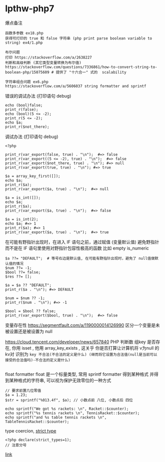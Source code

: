 # lpthw-php7

爆点备注
```
函数多参数 ex18.php
获得可打印的 true 和 false 字符串 (php print parse boolean variable to string) ex4/1.php
```
```
布尔问题
打印 https://stackoverflow.com/a/2638227
判断和高级判断 (其它类型变量转换为布尔值) https://stackoverflow.com/questions/7336861/how-to-convert-string-to-boolean-php/15075609 # 提供了 "十六合一" 式的  scalability
```
```
字符串组合问题 ex6.php
https://stackoverflow.com/a/5606037 string formatter and sprintf
```


错误的调试办法 (打印语句 debug)
```
echo (bool)false;
print_r(false);
echo (bool)(5 <= -2);
print_r(5 <= -2);
echo $a;
print_r($not_there);
```

调试办法 (打印语句 debug)
```
<?php

print_r(var_export(false, true) . "\n");  #=> false
print_r(var_export((5 <= -2), true) . "\n");  #=> false
print_r(var_export($not_there, true) . "\n"); #=> null
print_r(var_export(true, true) . "\n"); #=> true

$a = array_key_first([]);
echo $a;
print_r($a);
print_r(var_export($a, true) . "\n");  #=> null

$a = is_int([]);
echo $a;
print_r($a);
print_r(var_export($a, true) . "\n");  #=> false

$a = is_int(2);
echo $a; #=> 1
print_r($a); #=> 1
print_r(var_export($a, true) . "\n");  #=> true
```

在可能有野指针出现时，在进入 IF 语句之前，通过赋值 (变量默认值) 避免野指针
而不是在 IF 语句里使用对野指针包容性极高的函数 比如 empty is_numeric
```
$a ??= "DEFAULT";  # 等号右边是默认值, 在可能有野指针出现时，避免了 null值做默认值的情况
$num ??= -1;
$bool ??= false;
$res ??= [];

$a = $a ?? "DEFAULT";
print_r($a . "\n"); #=> DEFAULT

$num = $num ?? -1;
print_r($num . "\n"); #=> -1

$bool = $bool ?? false;
print_r(var_export($bool, true) . "\n");  #=> false

```

变量存在性
https://segmentfault.com/a/1190000014126990 区分一个变量是未被设置还是被设置为 null 

https://cloud.tencent.com/developer/news/657840 PHP 判断数 组key 是否存在, 你用 isset , 他用 array_key_exists , 这关乎 你是否打算让计算机将 v为null 的 kv对 识别为 `key 不合法(不合法的定义是什么) (继而将它设置为合法值(null是当前可以接受的合法值吗)-不合法的定义是什么)`
```

```

float formatter
float 是一个标量类型, 常用 sprintf formatter 得到某种格式 并得到某种格式的字符串, 可以视为保护无效零位的一种方式
``` ex541/4.php
// 要求前置几位零值
$a = 1.23;
$str = sprintf("%013.4f", $a); // 小数点前 八位, 小数点后 四位
```
``` ex58/env2/case32/script.php
echo sprintf("We got %s rackets: \n", Racket::$counter);
echo sprintf("%s tennis rackets \n", TennisRacket::$counter);
echo sprintf("and %s table tennis rackets \n", TableTennisRacket::$counter);
```


type coercion, [strict type](https://stackoverflow.com/questions/48723637/what-do-strict-types-do-in-php)
```
<?php declare(strict_types=1);
// 注意分号
```
[link](https://php.watch/versions/7.4/typed-properties)
